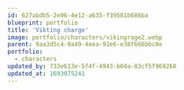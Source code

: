 ```yaml
---
id: 627abdb5-2e06-4e12-a635-f39581b686ba
blueprint: portfolio
title: 'Vikting charge'
image: portfolio/characters/vikingrage2.webp
parent: 9aa3d5c4-9a49-4eea-92e6-e38f666bbc0e
portfolio:
  - characters
updated_by: 733e613e-5f4f-4943-b04a-83cf5f969268
updated_at: 1693075241
---
```

